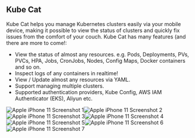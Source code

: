 ## Kube Cat

Kube Cat helps you manage Kubernetes clusters easily via your mobile device, making it possible to view the status of clusters and quickly fix issues from the comfort of your couch.
Kube Cat has many features (and there are more to come!:

- View the status of almost any resources. e.g.
Pods, Deployments, PVs, PVCs, HPA, Jobs, CronJobs, Nodes, Config Maps, Docker containers and so on.
- Inspect logs of any containers in realtime!
- View / Update almost any resources via YAML.
- Support managing multiple clusters.
- Supported authentication providers, Kube Config, AWS IAM Authenticator (EKS), Aliyun etc.

![Apple iPhone 11 Screenshot 1](https://p.ipic.vip/j9wyq6.png)![Apple iPhone 11 Screenshot 2](https://p.ipic.vip/70bdon.png)![Apple iPhone 11 Screenshot 3](https://p.ipic.vip/8ej3sb.png)![Apple iPhone 11 Screenshot 4](https://p.ipic.vip/rmfu9v.png)![Apple iPhone 11 Screenshot 5](https://p.ipic.vip/w3kykg.png)![Apple iPhone 11 Screenshot 6](https://p.ipic.vip/0qt66j.png)![Apple iPhone 11 Screenshot 7](https://p.ipic.vip/deuaxh.png)
